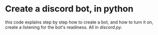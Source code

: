 # Create a discord bot, in python
this code explains step by step how to create a bot, and how to turn it on, create a listening for the bot's readiness. All in *discord.py*.
